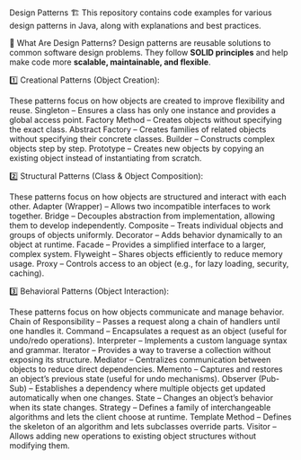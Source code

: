  Design Patterns 🏗️
This repository contains code examples for various design patterns in Java, along with explanations and best practices.  

📌 What Are Design Patterns?
Design patterns are reusable solutions to common software design problems. They follow **SOLID principles** and help make code more **scalable, maintainable, and flexible**.  

1️⃣ Creational Patterns (Object Creation):

These patterns focus on how objects are created to improve flexibility and reuse.
Singleton – Ensures a class has only one instance and provides a global access point.
Factory Method – Creates objects without specifying the exact class.
Abstract Factory – Creates families of related objects without specifying their concrete classes.
Builder – Constructs complex objects step by step.
Prototype – Creates new objects by copying an existing object instead of instantiating from scratch.


2️⃣ Structural Patterns (Class & Object Composition):

These patterns focus on how objects are structured and interact with each other.
Adapter (Wrapper) – Allows two incompatible interfaces to work together.
Bridge – Decouples abstraction from implementation, allowing them to develop independently.
Composite – Treats individual objects and groups of objects uniformly.
Decorator – Adds behavior dynamically to an object at runtime.
Facade – Provides a simplified interface to a larger, complex system.
Flyweight – Shares objects efficiently to reduce memory usage.
Proxy – Controls access to an object (e.g., for lazy loading, security, caching).



3️⃣ Behavioral Patterns (Object Interaction):

These patterns focus on how objects communicate and manage behavior.
Chain of Responsibility – Passes a request along a chain of handlers until one handles it.
Command – Encapsulates a request as an object (useful for undo/redo operations).
Interpreter – Implements a custom language syntax and grammar.
Iterator – Provides a way to traverse a collection without exposing its structure.
Mediator – Centralizes communication between objects to reduce direct dependencies.
Memento – Captures and restores an object’s previous state (useful for undo mechanisms).
Observer (Pub-Sub) – Establishes a dependency where multiple objects get updated automatically when one changes.
State – Changes an object’s behavior when its state changes.
Strategy – Defines a family of interchangeable algorithms and lets the client choose at runtime.
Template Method – Defines the skeleton of an algorithm and lets subclasses override parts.
Visitor – Allows adding new operations to existing object structures without modifying them.
